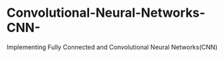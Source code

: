 # Convolutional-Neural-Networks-CNN-
Implementing Fully Connected and Convolutional Neural Networks(CNN)
